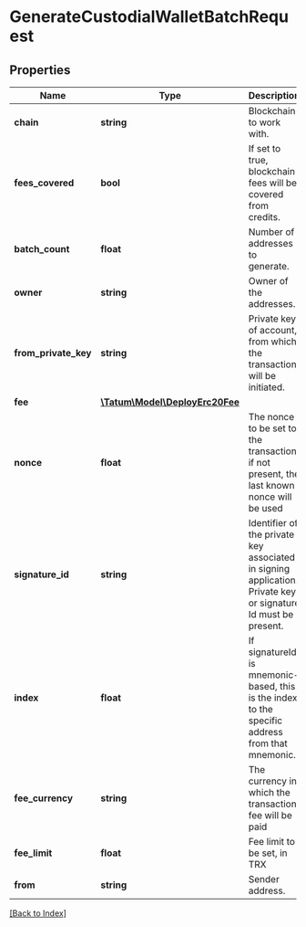 # GenerateCustodialWalletBatchRequest

## Properties

Name | Type | Description | Notes
------------ | ------------- | ------------- | -------------
**chain** | **string** | Blockchain to work with. |
**fees_covered** | **bool** | If set to true, blockchain fees will be covered from credits. |
**batch_count** | **float** | Number of addresses to generate. |
**owner** | **string** | Owner of the addresses. |
**from_private_key** | **string** | Private key of account, from which the transaction will be initiated. |
**fee** | [**\Tatum\Model\DeployErc20Fee**](DeployErc20Fee.md) |  | [optional]
**nonce** | **float** | The nonce to be set to the transaction; if not present, the last known nonce will be used | [optional]
**signature_id** | **string** | Identifier of the private key associated in signing application. Private key, or signature Id must be present. |
**index** | **float** | If signatureId is mnemonic-based, this is the index to the specific address from that mnemonic. | [optional]
**fee_currency** | **string** | The currency in which the transaction fee will be paid |
**fee_limit** | **float** | Fee limit to be set, in TRX |
**from** | **string** | Sender address. |

[[Back to Index]](../index.md)
